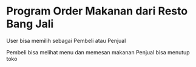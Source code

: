 # Program Order Makanan dari Resto Bang Jali
User bisa memilih sebagai Pembeli atau Penjual

Pembeli bisa melihat menu dan memesan makanan
Penjual bisa menutup toko
